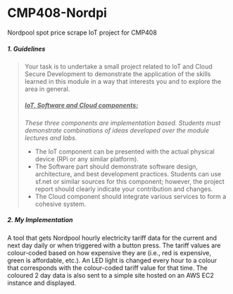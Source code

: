 # CMP408-Nordpi
Nordpool spot price scrape IoT project for CMP408

##### 1. Guidelines
> Your task is to undertake a small project related to IoT and Cloud Secure Development to demonstrate the application of the skills learned in this module in a way that interests you and to explore the area in general.
> ##### <ins>IoT, Software and Cloud components:</ins>
> *These three components are implementation based. Students must demonstrate combinations of ideas developed over the module lectures and labs.*
> - The IoT component can be presented with the actual physical device (RPi or any similar platform).
> - The Software part should demonstrate software design, architecture, and best development practices. Students can use sf.net or similar sources for this component; however, the project report should clearly indicate your contribution and changes.
> - The Cloud component should integrate various services to form a cohesive system.

##### 2. My Implementation
A tool that gets Nordpool hourly electricity tariff data for the current and next day daily or when triggered with a button press. The tariff values are colour-coded based on how expensive they are (i.e., red is expensive, green is affordable, etc.). An LED light is changed every hour to a colour that corresponds with the colour-coded tariff value for that time. The coloured 2 day data is also sent to a simple site hosted on an AWS EC2 instance and displayed.
